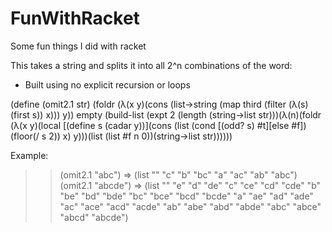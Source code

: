 # FunWithRacket
Some fun things I did with racket

This takes a string and splits it into all 2^n combinations of the word:
- Built using no explicit recursion or loops

(define (omit2.1 str) 
  (foldr (λ(x y)(cons (list->string (map third (filter (λ(s)(first s)) x))) y)) empty
         (build-list (expt 2 (length (string->list str)))(λ(n)(foldr (λ(x y)(local [(define s (cadar y))](cons (list (cond [(odd? s) #t][else #f]) (floor(/ s 2)) x) y)))(list (list #f n 0))(string->list str))))))

Example:
>>(omit2.1 "abc") => (list "" "c" "b" "bc" "a" "ac" "ab" "abc")
>>(omit2.1 "abcde")
=> (list "" "e" "d" "de" "c" "ce" "cd" "cde" "b" "be" "bd" "bde" "bc" "bce" "bcd" "bcde" "a" "ae" "ad" "ade" "ac" "ace" "acd" "acde" "ab" "abe" "abd" "abde" "abc" "abce" "abcd" "abcde")
